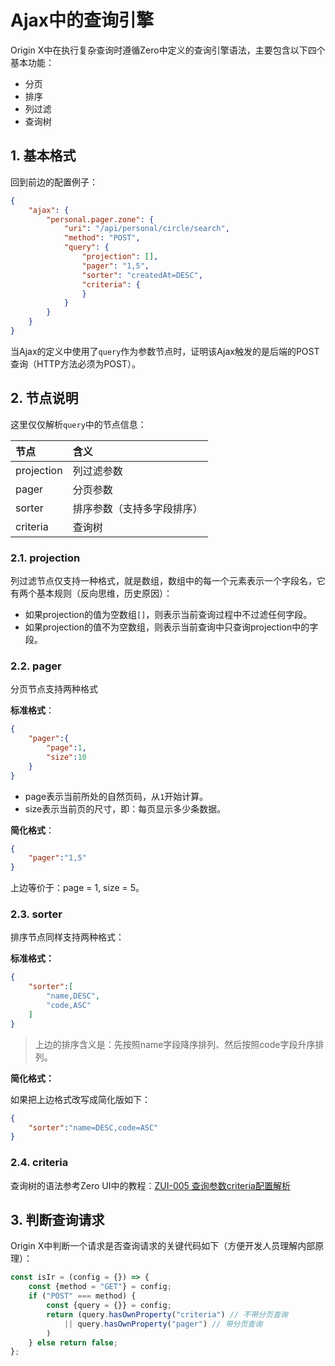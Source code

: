 # Ajax中的查询引擎

Origin X中在执行复杂查询时遵循Zero中定义的查询引擎语法，主要包含以下四个基本功能：

* 分页
* 排序
* 列过滤
* 查询树

## 1. 基本格式

回到前边的配置例子：

```json
{
    "ajax": {
        "personal.pager.zone": {
            "uri": "/api/personal/circle/search",
            "method": "POST",
            "query": {
                "projection": [],
                "pager": "1,5",
                "sorter": "createdAt=DESC",
                "criteria": {
                }
            }
        }
    }
}
```

当Ajax的定义中使用了`query`作为参数节点时，证明该Ajax触发的是后端的POST查询（HTTP方法必须为POST）。

## 2. 节点说明

这里仅仅解析`query`中的节点信息：

| 节点 | 含义 |
| :--- | :--- |
| projection | 列过滤参数 |
| pager | 分页参数 |
| sorter | 排序参数（支持多字段排序） |
| criteria | 查询树 |

### 2.1. projection

列过滤节点仅支持一种格式，就是数组，数组中的每一个元素表示一个字段名，它有两个基本规则（反向思维，历史原因）：

* 如果projection的值为空数组`[]`，则表示当前查询过程中不过滤任何字段。
* 如果projection的值不为空数组，则表示当前查询中只查询projection中的字段。

### 2.2. pager

分页节点支持两种格式

**标准格式**：

```json
{
    "pager":{
        "page":1,
        "size":10
    }
}
```

* page表示当前所处的自然页码，从`1`开始计算。
* size表示当前页的尺寸，即：每页显示多少条数据。

**简化格式**：

```json
{
    "pager":"1,5"
}
```

上边等价于：page = 1, size = 5。

### 2.3. sorter

排序节点同样支持两种格式：

**标准格式：**

```json
{
    "sorter":[
        "name,DESC",
        "code,ASC"
    ]
}
```

> 上边的排序含义是：先按照name字段降序排列、然后按照code字段升序排列。

**简化格式：**

如果把上边格式改写成简化版如下：

```json
{
    "sorter":"name=DESC,code=ASC"
}
```

### 2.4. criteria

查询树的语法参考Zero UI中的教程：[ZUI-005 查询参数criteria配置解析](/zero-ui/1-zero-ui-guide/zui-005-cha-xun-can-shu-criteria-pei-zhi-jie-xi.html)

## 3. 判断查询请求

Origin X中判断一个请求是否查询请求的关键代码如下（方便开发人员理解内部原理）：

```js
const isIr = (config = {}) => {
    const {method = "GET"} = config;
    if ("POST" === method) {
        const {query = {}} = config;
        return (query.hasOwnProperty("criteria") // 不带分页查询
            || query.hasOwnProperty("pager") // 带分页查询
        )
    } else return false;
};
```



